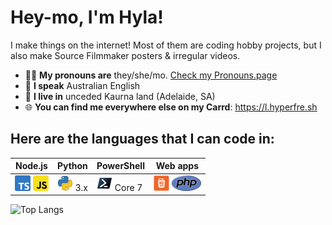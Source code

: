 # Hey-mo, I'm Hyla!
I make things on the internet! Most of them are coding hobby projects, but I also make Source Filmmaker posters & irregular videos. 

- 👋🏼 **My pronouns are** they/she/mo. [Check my Pronouns.page](https://en.pronouns.page/@hyperfresh8080)
- 💬 **I speak** Australian English
- 📍 **I live in** unceded Kaurna land (Adelaide, SA)
- 🌐 **You can find me everywhere else on my Carrd**: https://l.hyperfre.sh

## Here are the languages that I can code in:
|Node.js|Python|PowerShell|Web apps|
|----|------|----------|------------------|
![TypeScript](src/ts.png) ![JavaScript](src/js.png) | ![Python](src/py.png) 3.x | ![PowerShell](src/pwsh.png) Core 7 | ![HTML](src/html.png) ![PHP](src/php.png)

 ![Top Langs](https://github-readme-stats.vercel.app/api/top-langs/?username=hyperfresh&hide_border=true&custom_title=What%20I%20Code%20In%20the%20Most&title_color=ff00ff&text_color=bb00bb&langs_count=5)
